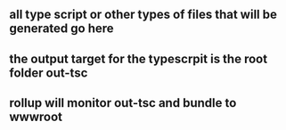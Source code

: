 ## all type script or other types of files that will be generated go here

## the output target for the typescrpit is the root folder out-tsc

## rollup will monitor out-tsc and bundle to wwwroot